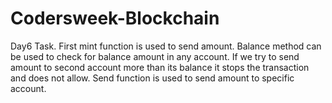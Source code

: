 # Codersweek-Blockchain
Day6 Task.
  First mint function is used to send amount.
  Balance method can be used to check for balance amount in any account.
  If we try to send amount to second account more than its balance it stops the transaction and does not allow.
  Send function is used to send amount to specific account.
